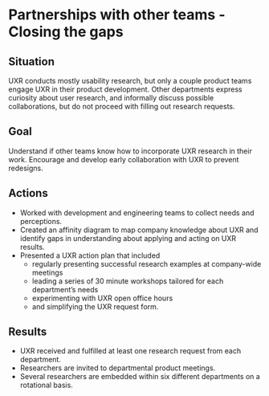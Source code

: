 # Partnerships with other teams - Closing the gaps

## Situation 

UXR conducts mostly usability research, but only a couple product teams engage UXR in their product development. Other departments express curiosity about user research, and informally discuss possible collaborations, but do not proceed with filling out research requests.

## Goal

Understand if other teams know how to incorporate UXR research in their work. Encourage and develop early collaboration with UXR to prevent redesigns.

## Actions

 - Worked with development and engineering teams to collect needs and perceptions. 
 - Created an affinity diagram to map company knowledge about UXR and identify gaps in understanding about applying and acting on UXR results. 
 - Presented a UXR action plan that included 
   - regularly presenting successful research examples at company-wide meetings 
   - leading a series of 30 minute workshops tailored for each department’s needs 
   - experimenting with UXR open office hours
   - and simplifying the UXR request form. 

## Results

 - UXR received and fulfilled at least one research request from each department. 
 - Researchers are invited to departmental product meetings. 
 - Several researchers are embedded within six different departments on a rotational basis. 


